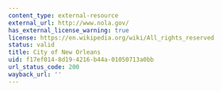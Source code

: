 ```yaml
---
content_type: external-resource
external_url: http://www.nola.gov/
has_external_license_warning: true
license: https://en.wikipedia.org/wiki/All_rights_reserved
status: valid
title: City of New Orleans
uid: f17ef014-8d19-4216-b44a-01050713a0bb
url_status_code: 200
wayback_url: ''
---
```

